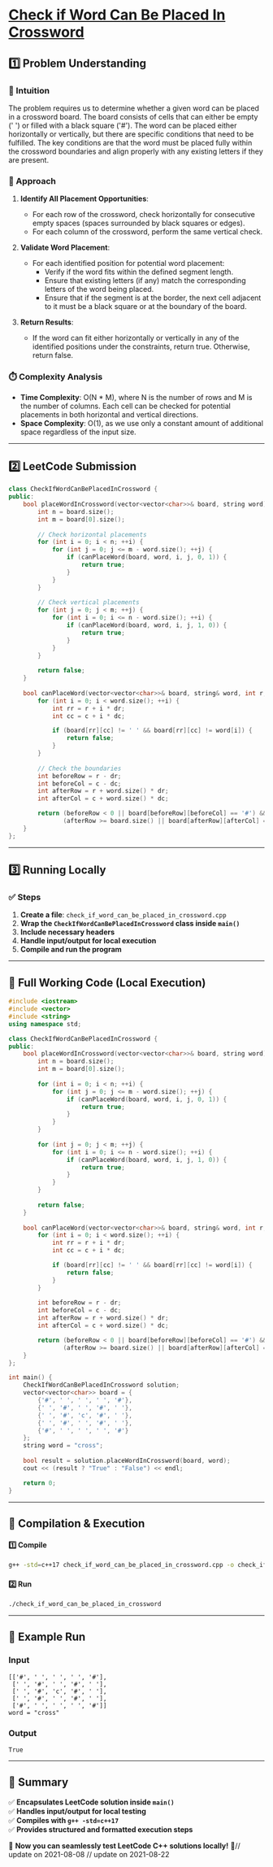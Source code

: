 # **[Check if Word Can Be Placed In Crossword](https://leetcode.com/problems/check-if-word-can-be-placed-in-crossword/description/)**  

## **1️⃣ Problem Understanding**  
### **📌 Intuition**  
The problem requires us to determine whether a given word can be placed in a crossword board. The board consists of cells that can either be empty (' ') or filled with a black square ('#'). The word can be placed either horizontally or vertically, but there are specific conditions that need to be fulfilled. The key conditions are that the word must be placed fully within the crossword boundaries and align properly with any existing letters if they are present.

### **🚀 Approach**  
1. **Identify All Placement Opportunities**: 
   - For each row of the crossword, check horizontally for consecutive empty spaces (spaces surrounded by black squares or edges).
   - For each column of the crossword, perform the same vertical check.
   
2. **Validate Word Placement**: 
   - For each identified position for potential word placement:
     - Verify if the word fits within the defined segment length.
     - Ensure that existing letters (if any) match the corresponding letters of the word being placed.
     - Ensure that if the segment is at the border, the next cell adjacent to it must be a black square or at the boundary of the board.
     
3. **Return Results**: 
   - If the word can fit either horizontally or vertically in any of the identified positions under the constraints, return true. Otherwise, return false.

### **⏱️ Complexity Analysis**  
- **Time Complexity**: O(N * M), where N is the number of rows and M is the number of columns. Each cell can be checked for potential placements in both horizontal and vertical directions.
- **Space Complexity**: O(1), as we use only a constant amount of additional space regardless of the input size.

---  

## **2️⃣ LeetCode Submission**  
```cpp
class CheckIfWordCanBePlacedInCrossword {
public:
    bool placeWordInCrossword(vector<vector<char>>& board, string word) {
        int n = board.size();
        int m = board[0].size();
        
        // Check horizontal placements
        for (int i = 0; i < n; ++i) {
            for (int j = 0; j <= m - word.size(); ++j) {
                if (canPlaceWord(board, word, i, j, 0, 1)) {
                    return true;
                }
            }
        }
        
        // Check vertical placements
        for (int j = 0; j < m; ++j) {
            for (int i = 0; i <= n - word.size(); ++i) {
                if (canPlaceWord(board, word, i, j, 1, 0)) {
                    return true;
                }
            }
        }
        
        return false;
    }
    
    bool canPlaceWord(vector<vector<char>>& board, string& word, int r, int c, int dr, int dc) {
        for (int i = 0; i < word.size(); ++i) {
            int rr = r + i * dr;
            int cc = c + i * dc;

            if (board[rr][cc] != ' ' && board[rr][cc] != word[i]) {
                return false;
            }
        }
        
        // Check the boundaries
        int beforeRow = r - dr;
        int beforeCol = c - dc;
        int afterRow = r + word.size() * dr;
        int afterCol = c + word.size() * dc;

        return (beforeRow < 0 || board[beforeRow][beforeCol] == '#') &&
               (afterRow >= board.size() || board[afterRow][afterCol] == '#');
    }
};
```  

---  

## **3️⃣ Running Locally**  
### **✅ Steps**  
1. **Create a file**: `check_if_word_can_be_placed_in_crossword.cpp`  
2. **Wrap the `CheckIfWordCanBePlacedInCrossword` class inside `main()`**  
3. **Include necessary headers**  
4. **Handle input/output for local execution**  
5. **Compile and run the program**  

---  

## **📝 Full Working Code (Local Execution)**  
```cpp
#include <iostream>
#include <vector>
#include <string>
using namespace std;

class CheckIfWordCanBePlacedInCrossword {
public:
    bool placeWordInCrossword(vector<vector<char>>& board, string word) {
        int n = board.size();
        int m = board[0].size();
        
        for (int i = 0; i < n; ++i) {
            for (int j = 0; j <= m - word.size(); ++j) {
                if (canPlaceWord(board, word, i, j, 0, 1)) {
                    return true;
                }
            }
        }
        
        for (int j = 0; j < m; ++j) {
            for (int i = 0; i <= n - word.size(); ++i) {
                if (canPlaceWord(board, word, i, j, 1, 0)) {
                    return true;
                }
            }
        }
        
        return false;
    }
    
    bool canPlaceWord(vector<vector<char>>& board, string& word, int r, int c, int dr, int dc) {
        for (int i = 0; i < word.size(); ++i) {
            int rr = r + i * dr;
            int cc = c + i * dc;

            if (board[rr][cc] != ' ' && board[rr][cc] != word[i]) {
                return false;
            }
        }
        
        int beforeRow = r - dr;
        int beforeCol = c - dc;
        int afterRow = r + word.size() * dr;
        int afterCol = c + word.size() * dc;

        return (beforeRow < 0 || board[beforeRow][beforeCol] == '#') &&
               (afterRow >= board.size() || board[afterRow][afterCol] == '#');
    }
};

int main() {
    CheckIfWordCanBePlacedInCrossword solution;
    vector<vector<char>> board = {
        {'#', ' ', ' ', ' ', '#'},
        {' ', '#', ' ', '#', ' '},
        {' ', '#', 'c', '#', ' '},
        {' ', '#', ' ', '#', ' '},
        {'#', ' ', ' ', ' ', '#'}
    };
    string word = "cross";
    
    bool result = solution.placeWordInCrossword(board, word);
    cout << (result ? "True" : "False") << endl;

    return 0;
}
```  

---  

## **🔧 Compilation & Execution**  
#### **1️⃣ Compile**  
```bash
g++ -std=c++17 check_if_word_can_be_placed_in_crossword.cpp -o check_if_word_can_be_placed_in_crossword
```  

#### **2️⃣ Run**  
```bash
./check_if_word_can_be_placed_in_crossword
```  

---  

## **🎯 Example Run**  
### **Input**  
```
[['#', ' ', ' ', ' ', '#'],
 [' ', '#', ' ', '#', ' '],
 [' ', '#', 'c', '#', ' '],
 [' ', '#', ' ', '#', ' '],
 ['#', ' ', ' ', ' ', '#']]
word = "cross"
```  
### **Output**  
```
True
```  

---  

## **📌 Summary**  
✅ **Encapsulates LeetCode solution inside `main()`**  
✅ **Handles input/output for local testing**  
✅ **Compiles with `g++ -std=c++17`**  
✅ **Provides structured and formatted execution steps**  

🚀 **Now you can seamlessly test LeetCode C++ solutions locally!** 🚀// update on 2021-08-08
// update on 2021-08-22
